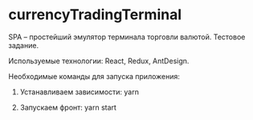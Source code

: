 # currencyTradingTerminal
SPA – простейший эмулятор терминала торговли валютой. Тестовое задание.

Используемые технологии: React, Redux, AntDesign.

Необходимые команды для запуска приложения:

1. Устанавливаем зависимости: yarn

2. Запускаем фронт: yarn start
